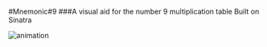#Mnemonic#9
###A visual aid for the number 9 multiplication table
Built on Sinatra

![animation](/images/animhands.gif "GIF animation")